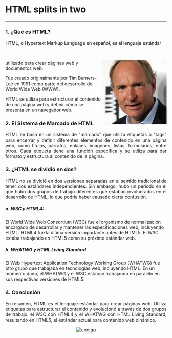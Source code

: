 # HTML splits in two
__________________
### 1. ¿Qué es HTML? 
<p style="text-align: justify;color:black">HTML, o Hypertext Markup Language en español, es el lenguaje estándar 

&nbsp;&nbsp;&nbsp;&nbsp;&nbsp;&nbsp;&nbsp;&nbsp;&nbsp;&nbsp;&nbsp;&nbsp;&nbsp;&nbsp;&nbsp;&nbsp;&nbsp;&nbsp;&nbsp;&nbsp;&nbsp;&nbsp;&nbsp;&nbsp;&nbsp;&nbsp;&nbsp;&nbsp;&nbsp;&nbsp;&nbsp;&nbsp;&nbsp;&nbsp;&nbsp;&nbsp;&nbsp;&nbsp;&nbsp;&nbsp;&nbsp;&nbsp;

</p><img src=https://github.com/raccssoo/SMX2-M8UF1A1-HistoriaWeb-2012-HTMLSplitsInTwo-OscarBallester/blob/main/Images/tim.jpg?raw=true alt="tim" style="float: right;">
utilizado para crear páginas web y documentos web.


Fue creado originalmente por Tim Berners-Lee en 1991 como parte del desarrollo del World Wide Web (WWW). 

HTML se utiliza para estructurar el contenido de una página web y definir cómo se presenta en un navegador web.</p>


### 2. El Sistema de Marcado de HTML
<p style="text-align: justify;"> HTML se basa en un sistema de "marcado" que utiliza etiquetas o "tags" para encerrar y definir diferentes elementos de contenido en una página web, como títulos, párrafos, enlaces, imágenes, listas, formularios, entre otros. Cada etiqueta tiene una función específica y se utiliza para dar formato y estructura al contenido de la página.

### 3. ¿HTML se dividió en dos?
<p style="text-align: justify;"> HTML no se dividió en dos versiones separadas en el sentido tradicional de tener dos estándares independientes. Sin embargo, hubo un período en el que hubo dos grupos de trabajo diferentes que estaban involucrados en el desarrollo de HTML, lo que podría haber causado cierta confusión.

##### a. W3C y HTML4: 
El World Wide Web Consortium (W3C) fue el organismo de normalización encargado de desarrollar y mantener las especificaciones web, incluyendo HTML. HTML4 fue la última versión importante antes de HTML5. El W3C estaba trabajando en HTML5 como su próximo estándar web.

##### b. WHATWG y HTML Living Standard
 El Web Hypertext Application Technology Working Group (WHATWG) fue otro grupo que trabajaba en tecnologías web, incluyendo HTML. En un momento dado, el WHATWG y el W3C estaban trabajando en paralelo en sus respectivas versiones de HTML5.

### 4. Conclusión 

<p style="text-align: justify;"> En resumen, HTML es el lenguaje estándar para crear páginas web. Utiliza etiquetas para estructurar el contenido y evolucionó a través de dos grupos de trabajo: el W3C con HTML4 y el WHATWG con HTML Living Standard, resultando en HTML5, el estándar actual para contenido web dinámico.

<div style="text-align:center;">
    <img src="(https://github.com/raccssoo/SMX2-M8UF1A1-HistoriaWeb-2012-HTMLSplitsInTwo-OscarBallester/blob/main/Images/htmlfoto.jpeg)" alt="codigo" width="300px" />
</div>




